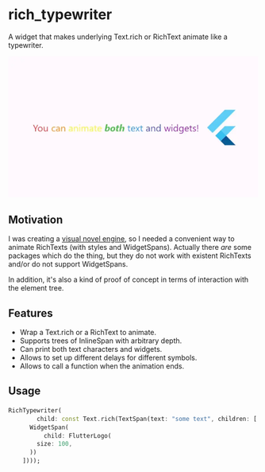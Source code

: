 
# rich_typewriter

A widget that makes underlying Text.rich or RichText animate like a typewriter.

![Preview](https://raw.githubusercontent.com/peaashmeter/rich_typewriter/3e3fe2fb1996fc0bbe8e4d83fbffea354a696538/rich_typewriter_preview.webp)

## Motivation
I was creating a [visual novel engine](https://pub.dev/packages/npdart),
so I needed a convenient way to animate RichTexts (with styles and WidgetSpans).
Actually there *are* some packages which do the thing, but they do not work with existent
RichTexts and/or do not support WidgetSpans.

In addition, it's also a kind of proof of concept in terms of interaction with the element tree. 

## Features

- Wrap a Text.rich or a RichText to animate.
- Supports trees of InlineSpan with arbitrary depth.
- Can print both text characters and widgets.
- Allows to set up different delays for different symbols.
- Allows to call a function when the animation ends.

## Usage

```dart
RichTypewriter(
        child: const Text.rich(TextSpan(text: "some text", children: [
      WidgetSpan(
          child: FlutterLogo(
        size: 100,
      ))
    ])));
```

